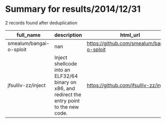 
# Summary for results/2014/12/31
    
2 records found after deduplication

| full_name | description | html_url | matched_list | matched_count | pushed_at | size | stargazers_count | language | forks_count | vul_ids |
|-------------------------|------------------------------------------------------------------------------------------------|--------------------------------------------|----------------|-----------------|---------------------------|--------|--------------------|------------|---------------|-----------|
| smealum/bangai-o-sploit | nan | https://github.com/smealum/bangai-o-sploit | ['sploit'] | 1 | 2014-12-31 04:26:25+00:00 | 311 | 7 | Assembly | 2 | [] |
| jfsulliv-zz/inject | Inject shellcode into an ELF32/64 binary on x86, and redirect the entry point to the new code. | https://github.com/jfsulliv-zz/inject | ['shellcode'] | 1 | 2014-12-31 16:05:07+00:00 | 168 | 6 | C | 2 | [] |
